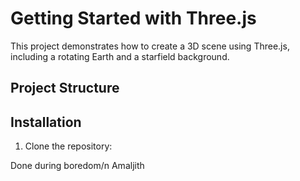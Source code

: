 # Getting Started with Three.js

This project demonstrates how to create a 3D scene using Three.js, including a rotating Earth and a starfield background.

## Project Structure

## Installation

1. Clone the repository:

Done during boredom/n
Amaljith
